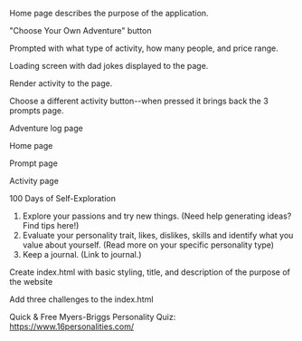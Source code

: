 Home page describes the purpose of the application.

"Choose Your Own Adventure" button

Prompted with what type of activity, how many people, and price range.

Loading screen with dad jokes displayed to the page.

Render activity to the page.

Choose a different activity button--when pressed it brings back the 3 prompts page.

Adventure log page 


Home page

Prompt page

Activity page

100 Days of Self-Exploration

1. Explore your passions and try new things. (Need help generating ideas? Find tips here!)
2. Evaluate your personality trait, likes, dislikes, skills and identify what you value about        yourself. (Read more on your specific personality type)
3. Keep a journal. (Link to journal.)


Create index.html with basic styling, title, and description of the purpose of the website

Add three challenges to the index.html


Quick & Free Myers-Briggs Personality Quiz:
https://www.16personalities.com/


